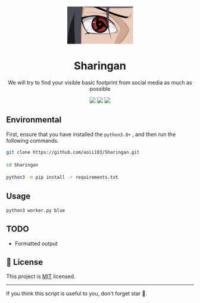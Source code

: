 <p align="center">
<img src="medias/main.jpeg" width=177 height=100 />
    <h1 align="center" >Sharingan</h1>
    <p align="center"> We will try to find your visible basic footprint from social media as much as possible</p>
        <p align="center">
    <a href="https://www.codacy.com/manual/aoii103/Sharingan?utm_source=github.com&amp;utm_medium=referral&amp;utm_content=aoii103/Sharingan&amp;utm_campaign=Badge_Grade"><img src="https://api.codacy.com/project/badge/Grade/cb6b7e771f5b4cf8a2f7d65aa42a32bf"/></a>
    <a target="_blank" href="https://www.python.org/downloads/" title="Python version"><img src="https://img.shields.io/badge/python-%3E=_3.8-green.svg"></a>
    <a target="_blank" href="LICENSE" title="License: MIT"><img src="https://img.shields.io/badge/License-MIT-blue.svg"></a>
</p>




## Environmental

First, ensure that you have installed the ```python3.8+``` , and then run the following commands.

```sh
git clone https://github.com/aoii103/Sharingan.git

cd Sharingan

python3 -m pip install -r requirements.txt
```


## Usage

```sh
python3 worker.py blue

```



## TODO

- Formatted output

## 📝 License

This project is [MIT](https://github.com/kefranabg/readme-md-generator/blob/master/LICENSE) licensed.

***

If you think this script is useful to you, don't forget star 🐶.
